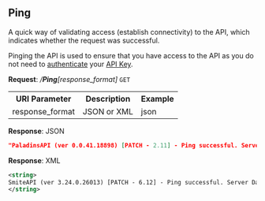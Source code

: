 
## Ping

A quick way of validating access (establish connectivity) to the API, which indicates whether the request was successful.

Pinging the API is used to ensure that you have access to the API as you do not need to [authenticate](api-parameter-details.md#session-authentication) your [API Key](api-parameter-details.md#api-key).

**Request**: <i>/**Ping**[response_format]</i> `GET` 
<table>
	<tr>
		<th>URI Parameter</th>
		<th>Description</th>
		<th>Example</th>
	</tr>
	<tr>
		<td>response_format</td>
		<td>JSON or XML</td>
		<td>json</td>
	</tr>
	</tr>
</table>

**Response**: JSON

```json
"PaladinsAPI (ver 0.0.41.18898) [PATCH - 2.11] - Ping successful. Server Date:11/28/2019 3:09:16 PM"
```

**Response**: XML
```xml
<string>
SmiteAPI (ver 3.24.0.26013) [PATCH - 6.12] - Ping successful. Server Date:11/28/2019 3:09:19 PM
</string>
```
